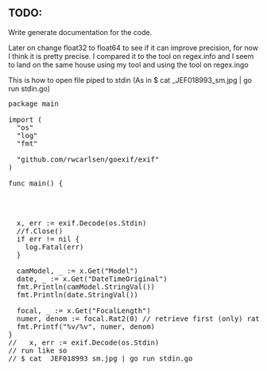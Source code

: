 TODO:
-----

Write generate documentation for the code.

Later on change float32 to float64 to see if it can improve precision, for now I think it 
is pretty precise. I compared it to the tool on regex.info and I seem to land on the same 
house using my tool and using the tool on regex.ingo

This is how to open file piped to stdin
(As in $ cat _JEF018993_sm.jpg | go run stdin.go)

<pre>
package main

import (
  "os"
  "log"
  "fmt"

  "github.com/rwcarlsen/goexif/exif"
)

func main() {
  

  

  x, err := exif.Decode(os.Stdin)
  //f.Close()
  if err != nil {
    log.Fatal(err)
  }

  camModel, _ := x.Get("Model")
  date, _ := x.Get("DateTimeOriginal")
  fmt.Println(camModel.StringVal())
  fmt.Println(date.StringVal())

  focal, _ := x.Get("FocalLength")
  numer, denom := focal.Rat2(0) // retrieve first (only) rat. value
  fmt.Printf("%v/%v", numer, denom)
}
//   x, err := exif.Decode(os.Stdin)
// run like so 
// $ cat _JEF018993_sm.jpg | go run stdin.go
</pre>
